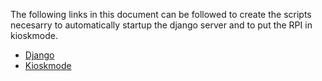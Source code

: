The following links in this document can be followed to create the scripts necesarry to automatically startup the django server and to put the RPI in kioskmode. 
- [Django](https://forums.raspberrypi.com/viewtopic.php?t=257749)
- [Kioskmode](https://forums.raspberrypi.com/viewtopic.php?t=378883)